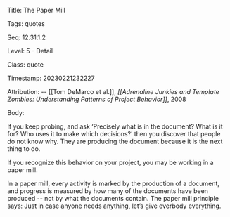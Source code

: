 Title:  The Paper Mill

Tags:   quotes

Seq:    12.31.1.2

Level:  5 - Detail

Class:  quote

Timestamp: 20230221232227

Attribution: -- [[Tom DeMarco et al.]], *[[Adrenaline Junkies and Template Zombies: Understanding Patterns of Project Behavior]]*, 2008

Body:

If you keep probing, and ask ‘Precisely what is in the document? What is it for? Who uses it to make which decisions?’ then you discover that people do not know why. They are producing the document because it is the next thing to do.

If you recognize this behavior on your project, you may be working in a paper mill.

In a paper mill, every activity is marked by the production of a document, and progress is measured by how many of the documents have been produced -- not by what the documents contain. The paper mill principle says: Just in case anyone needs anything, let’s give everbody everything.


